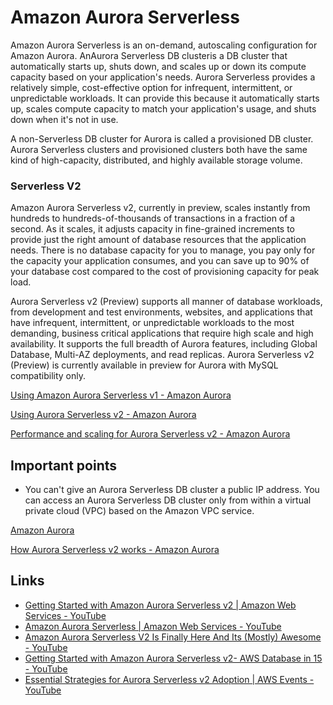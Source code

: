 # Amazon Aurora Serverless

Amazon Aurora Serverless is an on-demand, autoscaling configuration for Amazon Aurora. AnAurora Serverless DB clusteris a DB cluster that automatically starts up, shuts down, and scales up or down its compute capacity based on your application's needs. Aurora Serverless provides a relatively simple, cost-effective option for infrequent, intermittent, or unpredictable workloads. It can provide this because it automatically starts up, scales compute capacity to match your application's usage, and shuts down when it's not in use.

A non-Serverless DB cluster for Aurora is called a provisioned DB cluster. Aurora Serverless clusters and provisioned clusters both have the same kind of high-capacity, distributed, and highly available storage volume.

### Serverless V2

Amazon Aurora Serverless v2, currently in preview, scales instantly from hundreds to hundreds-of-thousands of transactions in a fraction of a second. As it scales, it adjusts capacity in fine-grained increments to provide just the right amount of database resources that the application needs. There is no database capacity for you to manage, you pay only for the capacity your application consumes, and you can save up to 90% of your database cost compared to the cost of provisioning capacity for peak load.

Aurora Serverless v2 (Preview) supports all manner of database workloads, from development and test environments, websites, and applications that have infrequent, intermittent, or unpredictable workloads to the most demanding, business critical applications that require high scale and high availability. It supports the full breadth of Aurora features, including Global Database, Multi-AZ deployments, and read replicas. Aurora Serverless v2 (Preview) is currently available in preview for Aurora with MySQL compatibility only.

[Using Amazon Aurora Serverless v1 - Amazon Aurora](https://docs.aws.amazon.com/AmazonRDS/latest/AuroraUserGuide/aurora-serverless.html)

[Using Aurora Serverless v2 - Amazon Aurora](https://docs.aws.amazon.com/AmazonRDS/latest/AuroraUserGuide/aurora-serverless-v2.html)

[Performance and scaling for Aurora Serverless v2 - Amazon Aurora](https://docs.aws.amazon.com/AmazonRDS/latest/AuroraUserGuide/aurora-serverless-v2.setting-capacity.html)

## Important points

- You can't give an Aurora Serverless DB cluster a public IP address. You can access an Aurora Serverless DB cluster only from within a virtual private cloud (VPC) based on the Amazon VPC service.

[Amazon Aurora](https://docs.aws.amazon.com/AmazonRDS/latest/AuroraUserGuide/aurora-serverless.how-it-works.html)

[How Aurora Serverless v2 works - Amazon Aurora](https://docs.aws.amazon.com/AmazonRDS/latest/AuroraUserGuide/aurora-serverless-v2.how-it-works.html)

## Links

- [Getting Started with Amazon Aurora Serverless v2 | Amazon Web Services - YouTube](https://www.youtube.com/watch?v=UJIDaVmoRT0&ab_channel=AmazonWebServices)
- [Amazon Aurora Serverless | Amazon Web Services - YouTube](https://www.youtube.com/watch?v=xKFA6PJgp0o&ab_channel=AmazonWebServices)
- [Amazon Aurora Serverless V2 Is Finally Here And Its (Mostly) Awesome - YouTube](https://www.youtube.com/watch?v=qVky3isVKok&ab_channel=BeABetterDev)
- [Getting Started with Amazon Aurora Serverless v2- AWS Database in 15 - YouTube](https://www.youtube.com/watch?v=uZJMrciwBYo&ab_channel=AWSDevelopers)
- [Essential Strategies for Aurora Serverless v2 Adoption | AWS Events - YouTube](https://www.youtube.com/watch?v=by7WQ1igKl0&ab_channel=AWSEvents)

